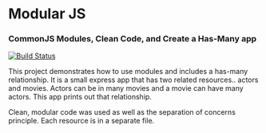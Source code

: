 <h1>Modular JS</h1>
<h3>CommonJS Modules, Clean Code, and Create a Has-Many app</h3>

[![Build Status](https://travis-ci.org/Chareesa/ModularJS-MyHasManyApp.svg?branch=nextBranch)](https://travis-ci.org/Chareesa/ModularJS-MyHasManyApp)

This project demonstrates how to use modules and includes a has-many relationship.
It is a small express app that has two related resources.. actors and movies.
Actors can be in many movies and a movie can have many actors.
This app prints out that relationship.

Clean, modular code was used as well as the separation of concerns principle. Each resource is in a separate file.
